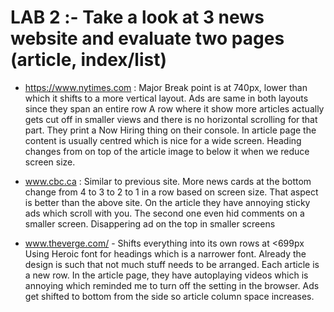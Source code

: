 
# LAB 2 :- Take a look at 3 news website and evaluate two pages (article, index/list)

- https://www.nytimes.com : Major Break point is at 740px, lower than which it shifts to a more vertical layout.
  Ads are same in both layouts since they span an entire row
  A row where it show more articles actually gets cut off in smaller views and there is no horizontal scrolling for that part.
  They print a Now Hiring thing on their console.
  In article page the content is usually centred which is nice for a wide screen.
  Heading changes from on top of the article image to below it when we reduce screen size.


- www.cbc.ca : Similar to previous site. More news cards at the bottom change from 4 to 3 to 2 to 1 in  a row based on screen size.
  That aspect is better than the above site.
  On the article they have annoying sticky ads which scroll with you. The second one even hid comments on a smaller screen.
  Disappering ad on the top in smaller screens


- www.theverge.com/ - Shifts everything into its own rows at <699px
Using Heroic font for headings which is a narrower font. Already the design is such that not much stuff needs to be arranged.
Each article is a new row.
In the article page, they have autoplaying videos which is annoying which reminded me to turn off the setting in the browser.
Ads get shifted to bottom from the side so article column space increases.


